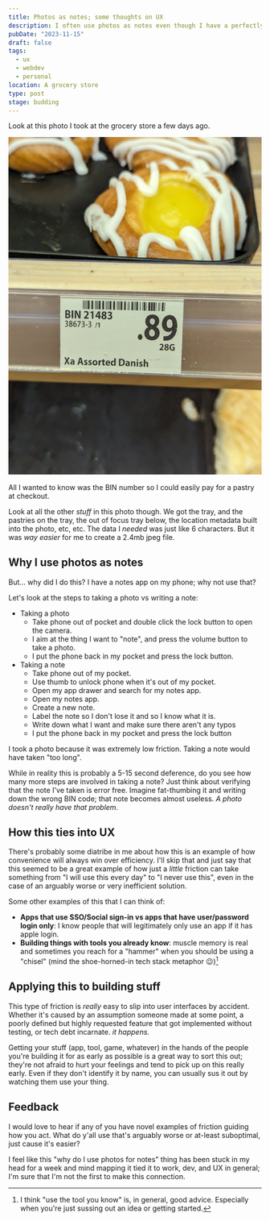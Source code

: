 ```yaml
---
title: Photos as notes; some thoughts on UX
description: I often use photos as notes even though I have a perfectly fine notes app on my phone. Why?
pubDate: "2023-11-15"
draft: false
tags:
  - ux
  - webdev
  - personal
location: A grocery store
type: post
stage: budding
---
```

Look at this photo I took at the grocery store a few days ago. 

![A danish in a bakery tray. you can clearly see the tag as well as some donuts below. The photo is blurry and not really in focus.](../../assets/posts/photo-as-a-note-example.jpg)

All I wanted to know was the BIN number so I could easily pay for a pastry at checkout. 

Look at all the other *stuff* in this photo though. We got the tray, and the pastries on the tray, the out of focus tray below, the location metadata built into the photo, etc, etc. The data I *needed* was just like 6 characters. But it was *way easier* for me to create a 2.4mb jpeg file. 

## Why I use photos as notes

But... why did I do this? I have a notes app on my phone; why not use that?

Let's look at the steps to taking a photo vs writing a note: 
- Taking a photo
	- Take phone out of pocket and double click the lock button to open the camera.
	- I aim at the thing I want to "note", and press the volume button to take a photo.
	- I put the phone back in my pocket and press the lock button.
- Taking a note
	- Take phone out of my pocket.
	- Use thumb to unlock phone when it's out of my pocket. 
	- Open my app drawer and search for my notes app.
	- Open my notes app.
	- Create a new note.
	- Label the note so I don't lose it and so I know what it is. 
	- Write down what I want and make sure there aren't any typos 
	- I put the phone back in my pocket and press the lock button 

I took a photo because it was extremely low friction. Taking a note would have taken "too long". 

While in reality this is probably a 5-15 second deference, do you see how many more steps are involved in taking a note? Just think about verifying that the note I've taken is error free. Imagine fat-thumbing it and writing down the wrong BIN code; that note becomes almost useless. *A photo doesn't really have that problem*.

## How this ties into UX
There's probably some diatribe in me about how this is an example of how convenience will always win over efficiency. I'll skip that and just say that this seemed to be a great example of how just a *little* friction can take something from "I will use this every day" to "I never use this", even in the case of an arguably worse or very inefficient solution. 

Some other examples of this that I can think of:
- **Apps that use SSO/Social sign-in vs apps that have user/password login only**: I know people that will legitimately only use an app if it has apple login. 
- **Building things with tools you already know**: muscle memory is real and sometimes you reach for a "hammer" when you should be using a "chisel" (mind the shoe-horned-in tech stack metaphor 😉)[^1]

## Applying this to building stuff
This type of friction is *really* easy to slip into user interfaces by accident. Whether it's caused by an assumption someone made at some point, a poorly defined but highly requested feature that got implemented without testing, or tech debt incarnate. *it happens.*  

Getting your stuff (app, tool, game, whatever) in the hands of the people you're building it for as early as possible is a great way to sort this out; they're not afraid to hurt your feelings and tend to pick up on this really early. Even if they don't identify it by name, you can usually sus it out by watching them use your thing.

## Feedback

I would love to hear if any of you have novel examples of friction guiding how you act. What do y'all use that's arguably worse or at-least suboptimal, just cause it's easier?

I feel like this "why do I use photos for notes" thing has been stuck in my head for a week and mind mapping it tied it to work, dev, and UX in general; I'm sure that I'm not the first to make this connection.

[^1]: I think "use the tool you know" is, in general, good advice. Especially when you're just sussing out an idea or getting started.